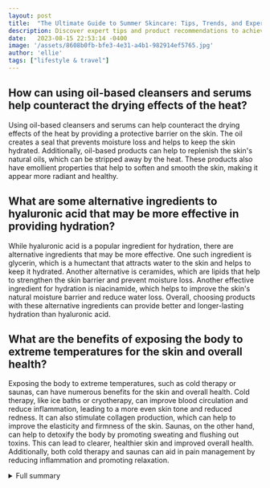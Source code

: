 ```yaml
---
layout: post
title:  "The Ultimate Guide to Summer Skincare: Tips, Trends, and Expert Advice"
description: Discover expert tips and product recommendations to achieve a beautiful complexion and protect your skin this summer.
date:   2023-08-15 22:53:14 -0400
image: '/assets/8608b0fb-bfe3-4e31-a4b1-982914ef5765.jpg'
author: 'ellie'
tags: ["lifestyle & travel"]
---
```


## How can using oil-based cleansers and serums help counteract the drying effects of the heat?
Using oil-based cleansers and serums can help counteract the drying effects of the heat by providing a protective barrier on the skin. The oil creates a seal that prevents moisture loss and helps to keep the skin hydrated. Additionally, oil-based products can help to replenish the skin's natural oils, which can be stripped away by the heat. These products also have emollient properties that help to soften and smooth the skin, making it appear more radiant and healthy.

## What are some alternative ingredients to hyaluronic acid that may be more effective in providing hydration?
While hyaluronic acid is a popular ingredient for hydration, there are alternative ingredients that may be more effective. One such ingredient is glycerin, which is a humectant that attracts water to the skin and helps to keep it hydrated. Another alternative is ceramides, which are lipids that help to strengthen the skin barrier and prevent moisture loss. Another effective ingredient for hydration is niacinamide, which helps to improve the skin's natural moisture barrier and reduce water loss. Overall, choosing products with these alternative ingredients can provide better and longer-lasting hydration than hyaluronic acid.

## What are the benefits of exposing the body to extreme temperatures for the skin and overall health?
Exposing the body to extreme temperatures, such as cold therapy or saunas, can have numerous benefits for the skin and overall health. Cold therapy, like ice baths or cryotherapy, can improve blood circulation and reduce inflammation, leading to a more even skin tone and reduced redness. It can also stimulate collagen production, which can help to improve the elasticity and firmness of the skin. Saunas, on the other hand, can help to detoxify the body by promoting sweating and flushing out toxins. This can lead to clearer, healthier skin and improved overall health. Additionally, both cold therapy and saunas can aid in pain management by reducing inflammation and promoting relaxation.


<details>
        <summary>Full summary</summary>
<h1>The Ultimate Guide to Summer Skincare: Tips, Trends, and Expert Advice</h1>
<p>Summer is here, and it's time to show off glowing, healthy skin. With the help of expert tips and product recommendations, you can achieve a beautiful complexion that is protected from the summer elements. Whether you're lounging by the pool, hitting the beach, or exploring under the sun, these skincare tips will keep your skin hydrated, protected, and looking its best.</p>
<h2>Discover Expert Tips and Product Recommendations</h2>
<h3>Hydration is Key</h3>
<p>One of the most important aspects of summer skincare is hydration. The sun, swimming, and air conditioning can all contribute to dry skin. To combat this, experts recommend drinking plenty of water and making time for self-care, including working out and eating healthy. Additionally, using oil-based cleansers and serums can help counteract the drying effects of the heat.</p>
<h3>Facial Treatments for Radiant Skin</h3>
<p>For a radiant complexion, consider trying facial treatments like the Intraceuticals Oxygen Facial or HydraFacial. The Intraceuticals Oxygen Facial infuses vitamins, antioxidants, and hyaluronic acid into the skin to lock in moisture. On the other hand, the HydraFacial provides intense hydration and is a popular choice among beauty insiders.</p>
<h3>Sun Damage Treatments</h3>
<p>If you're dealing with sun damage, there are treatments available to help. Dr. Rita Rakus, also known as the Queen of non-surgical facial rejuvenation, offers treatments for sun damage in Los Angeles. Additionally, IPL laser treatment is effective for treating hyperpigmentation and photodamage.</p>
<h3>Skincare Tips for Different Climates</h3>
<p>It's important to choose skincare products that are suitable for the climate you're in. In humid climates, opt for products with anti-bacterial and calming ingredients. To keep your skincare routine refreshing, consider chilling your skincare products in a portable mini fridge. And for hot summer days, Thrive Causemetics Liquid Lash Extensions Mascara is smudge-proof and perfect.</p>
<h3>Key Ingredients and Products</h3>
<p>Certain ingredients and products can work wonders for your skin during the summer. Vitamin C serum helps with healing oxidative stress caused by the sun. Avocado oil is a hydrating and healing remedy. SkinCeuticals Triple Lipid Restore Cream is a powerful moisturizer for replenished skin. And Yon-Ka Lait Apres-Soleil is perfect for soothing skin inflammation after sun exposure.</p>
<h3>Additional Skincare Tips</h3>
<p>There are plenty of other tips and tricks to keep your skin looking its best this summer. Use a cryo roller for leg massage to reduce inflammation and improve blood circulation. Prep the skin with nudestix Lemon-Aid Detox &amp; Glow Micro-Peel for a natural, bronzed glow. LED light therapy rejuvenates aging and damaged skin. And multi-tasking products like Jamie Makeup The Blighlighter save time and create a beautiful glow.</p>
<h2>Protect Your Skin from the Sun</h2>
<p>When it comes to summer skincare, sun protection is crucial. The Extra JSON sources provide valuable insights into choosing the right sunblock and understanding the impact of sun exposure on the skin. Remember to always wear sunscreen with at least SPF 30 and reapply every two hours. Toss sunscreen after three years and avoid letting it sit under the sun. Wearing a hat for extra protection is also recommended.</p>
<h2>The Importance of Sun Protection</h2>
<p>It's no secret that too much sun exposure can lead to skin cancer. According to experts, most skin cancers are caused by too much exposure to ultraviolet (UV) light. Protection from UV rays is important all year round, as they can reach you on cloudy and cool days and reflect off surfaces like water and sand. The UV Index forecasts the strength of UV rays each day, so pay attention to it and protect your skin accordingly.</p>
<h2>Hydration for Healthy Skin</h2>
<p>Hydration plays a significant role in maintaining healthy skin. It helps with skin elasticity, reducing wrinkles, protecting against sun damage, and promoting a youthful complexion. It's essential to stay hydrated by drinking plenty of water and incorporating high water content foods into your diet. Remember that dehydration can impede the body's functions and lead to health problems, so make sure to prioritize hydration.</p>
<h2>Top Home Remedies for Sunburn</h2>
<p>If you happen to get a sunburn, there are several home remedies that can help soothe your skin. Using cool water to cool down the affected area and adding baking soda and oatmeal to a bath can provide relief. Applying aloe vera gel directly to the skin and using chamomile tea can also help soothe sunburned skin.</p>
<h2>Summer Skincare Tips</h2>
<p>During the summer months, it's important to adjust your skincare routine to the season. Use an antibacterial wash for acne-prone body or switch to a salicylic acid cleanser for oily skin. Consider a lighter moisturizer for dry skin and use a toner for combination skin. Don't forget to apply sunscreen daily and evaluate your cleanser and moisturizer for their suitability to the summer season.</p>
<h2>What is Red Light Therapy?</h2>
<p>Red light therapy is a treatment that uses low wavelength red light to improve the appearance of your skin. It's believed to stimulate collagen production, increase blood circulation, and reduce inflammation in cells. While more research is needed to confirm all of its claimed benefits, red light therapy is generally safe and not associated with any side effects.</p>
<h2>The Hydrating Effects of Hyaluronic Acid</h2>
<p>Hyaluronic acid is a popular skincare ingredient known for its hydrating properties. However, recent articles suggest that it may not be the most hydrating ingredient after all. Experts weigh in on the pros and cons of hyaluronic acid and discuss alternative ingredients that may be more effective in providing hydration.</p>
<h2>Review: SkinCeuticals Triple Lipid Restore 2:4:2 Cream</h2>
<p>SkinCeuticals Triple Lipid Restore 2:4:2 is a highly recommended cream for hydrating and nourishing the skin. It's suitable for all skin types and has been proven to increase lipids in the skin and strengthen the skin's barrier. This cream offers a soft-focus finish and is worth the investment for its impressive results.</p>
<h2>After-Sun Products for Sunburn Relief</h2>
<p>Using after-sun products is essential for soothing sunburned skin and promoting healing. Look for products with aloe vera, which provides a cooling and soothing effect. Opt for lightweight formulations such as sprays, gels, or lotions, and consider using thicker ointments once the skin starts to peel. Expert and editor-approved brands include , , , and more.</p>
<h2>Exposing the Body to Extreme Temperatures</h2>
<p>Exposing the body to extreme temperatures can have numerous benefits for both the skin and overall health. These benefits include improved blood circulation, collagen production, detoxification, and pain management. It's important to understand the proper techniques and seek advice from healthcare professionals before engaging in extreme temperature exposure.</p>
<h2>Achieving a Natural, Radiant Look</h2>
<p>For a natural and radiant look, follow these steps. Gently exfoliate your skin, hydrate and soothe with a mask, and protect your complexion with mineral sunscreen. Use a face primer for a dewy look and spot-treat any imperfections with concealer. Add a touch of blush, bronzer, and highlighter for a healthy glow. Define your eyes with mascara and enhance your eyebrows. Finally, finish the look with lip gloss or lipstick and set it with a hydrating mist.</p>
<p>With these tips, trends, and expert advice, you're well-equipped to tackle summer skincare with confidence. Take care of your skin, protect it from the sun, and embrace a healthy and radiant complexion all summer long.</p>
</details>